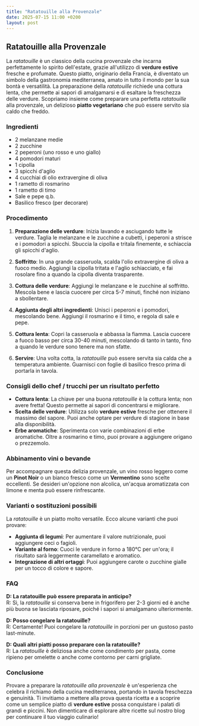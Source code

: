 ```yaml
---
title: "Ratatouille alla Provenzale"
date: 2025-07-15 11:00 +0200
layout: post
---
```


## Ratatouille alla Provenzale

La *ratatouille* è un classico della cucina provenzale che incarna perfettamente lo spirito dell'estate, grazie all'utilizzo di **verdure estive** fresche e profumate. Questo piatto, originario della Francia, è diventato un simbolo della gastronomia mediterranea, amato in tutto il mondo per la sua bontà e versatilità. La preparazione della *ratatouille* richiede una cottura lenta, che permette ai sapori di amalgamarsi e di esaltare la freschezza delle verdure. Scopriamo insieme come preparare una perfetta *ratatouille* alla provenzale, un delizioso **piatto vegetariano** che può essere servito sia caldo che freddo.

### Ingredienti

- 2 melanzane medie
- 2 zucchine
- 2 peperoni (uno rosso e uno giallo)
- 4 pomodori maturi
- 1 cipolla
- 3 spicchi d'aglio
- 4 cucchiai di olio extravergine di oliva
- 1 rametto di rosmarino
- 1 rametto di timo
- Sale e pepe q.b.
- Basilico fresco (per decorare)

### Procedimento

1. **Preparazione delle verdure**: Inizia lavando e asciugando tutte le verdure. Taglia le melanzane e le zucchine a cubetti, i peperoni a strisce e i pomodori a spicchi. Sbuccia la cipolla e tritala finemente, e schiaccia gli spicchi d'aglio.
  
2. **Soffritto**: In una grande casseruola, scalda l'olio extravergine di oliva a fuoco medio. Aggiungi la cipolla tritata e l'aglio schiacciato, e fai rosolare fino a quando la cipolla diventa trasparente.

3. **Cottura delle verdure**: Aggiungi le melanzane e le zucchine al soffritto. Mescola bene e lascia cuocere per circa 5-7 minuti, finché non iniziano a sbollentare.

4. **Aggiunta degli altri ingredienti**: Unisci i peperoni e i pomodori, mescolando bene. Aggiungi il rosmarino e il timo, e regola di sale e pepe.

5. **Cottura lenta**: Copri la casseruola e abbassa la fiamma. Lascia cuocere a fuoco basso per circa 30-40 minuti, mescolando di tanto in tanto, fino a quando le verdure sono tenere ma non sfatte.

6. **Servire**: Una volta cotta, la *ratatouille* può essere servita sia calda che a temperatura ambiente. Guarnisci con foglie di basilico fresco prima di portarla in tavola.

### Consigli dello chef / trucchi per un risultato perfetto

- **Cottura lenta**: La chiave per una buona *ratatouille* è la cottura lenta; non avere fretta! Questo permette ai sapori di concentrarsi e migliorare.
- **Scelta delle verdure**: Utilizza solo **verdure estive** fresche per ottenere il massimo del sapore. Puoi anche optare per verdure di stagione in base alla disponibilità.
- **Erbe aromatiche**: Sperimenta con varie combinazioni di erbe aromatiche. Oltre a rosmarino e timo, puoi provare a aggiungere origano o prezzemolo.

### Abbinamento vini o bevande

Per accompagnare questa delizia provenzale, un vino rosso leggero come un **Pinot Noir** o un bianco fresco come un **Vermentino** sono scelte eccellenti. Se desideri un'opzione non alcolica, un'acqua aromatizzata con limone e menta può essere rinfrescante.

### Varianti o sostituzioni possibili

La *ratatouille* è un piatto molto versatile. Ecco alcune varianti che puoi provare:

- **Aggiunta di legumi**: Per aumentare il valore nutrizionale, puoi aggiungere ceci o fagioli.
- **Variante al forno**: Cuoci le verdure in forno a 180°C per un'ora; il risultato sarà leggermente caramellato e aromatico.
- **Integrazione di altri ortaggi**: Puoi aggiungere carote o zucchine gialle per un tocco di colore e sapore.

### FAQ

**D: La ratatouille può essere preparata in anticipo?**  
R: Sì, la *ratatouille* si conserva bene in frigorifero per 2-3 giorni ed è anche più buona se lasciata riposare, poiché i sapori si amalgamano ulteriormente.

**D: Posso congelare la ratatouille?**  
R: Certamente! Puoi congelare la *ratatouille* in porzioni per un gustoso pasto last-minute.

**D: Quali altri piatti posso preparare con la ratatouille?**  
R: La *ratatouille* è deliziosa anche come condimento per pasta, come ripieno per omelette o anche come contorno per carni grigliate.

### Conclusione

Provare a preparare la *ratatouille alla provenzale* è un'esperienza che celebra il richiamo della cucina mediterranea, portando in tavola freschezza e genuinità. Ti invitiamo a mettere alla prova questa ricetta e a scoprire come un semplice piatto di **verdure estive** possa conquistare i palati di grandi e piccini. Non dimenticare di esplorare altre ricette sul nostro blog per continuare il tuo viaggio culinario!